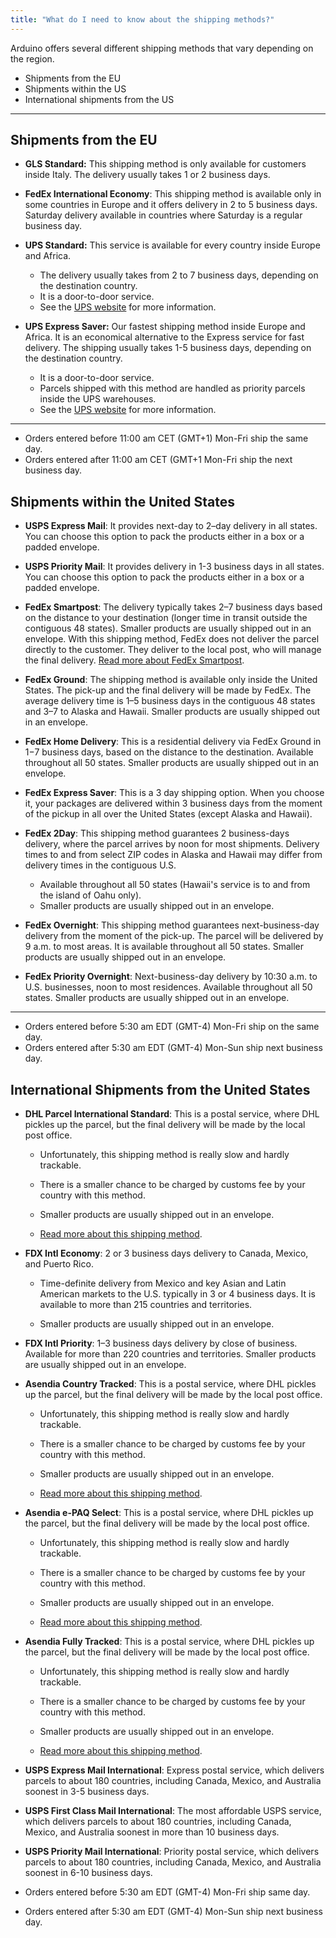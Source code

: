 ```yaml
---
title: "What do I need to know about the shipping methods?"
---
```


Arduino offers several different shipping methods that vary depending on the region.

* Shipments from the EU
* Shipments within the US
* International shipments from the US

---

## Shipments from the EU

* **GLS Standard:** This shipping method is only available for customers inside Italy. The delivery usually takes 1 or 2 business days.

* **FedEx International Economy**: This shipping method is available only in some countries in Europe and it offers delivery in 2 to 5 business days. Saturday delivery available in countries where Saturday is a regular business day.

* **UPS Standard:** This service is available for every country inside Europe and Africa.
  * The delivery usually takes from 2 to 7 business days, depending on the destination country.
  * It is a door-to-door service.
  * See the [UPS website](https://www.ups.com/hu/en/shipping/international/services/standard.page) for more information.

* **UPS Express Saver:** Our fastest shipping method inside Europe and Africa. It is an economical alternative to the Express service for fast delivery. The shipping usually takes 1-5 business days, depending on the destination country.
  * It is a door-to-door service.
  * Parcels shipped with this method are handled as priority parcels inside the UPS warehouses.
  * See the [UPS website](https://www.ups.com/hu/en/shipping/international/services/express-saver.page) for more information.

---

* Orders entered before 11:00 am CET (GMT+1) Mon-Fri ship the same day.
* Orders entered after 11:00 am CET (GMT+1 Mon-Fri ship the next business day.

## Shipments within the United States

* **USPS Express Mail**: It provides next-day to 2–day delivery in all states. You can choose this option to pack the products either in a box or a padded envelope.

* **USPS Priority Mail**: It provides delivery in 1-3 business days in all states. You can choose this option to pack the products either in a box or a padded envelope.

* **FedEx Smartpost**: The delivery typically takes 2–7 business days based on the distance to your destination (longer time in transit outside the contiguous 48 states). Smaller products are usually shipped out in an envelope.
With this shipping method, FedEx does not deliver the parcel directly to the customer. They deliver to the local post, who will manage the final delivery. [Read more about FedEx Smartpost](https://support.arduino.cc/hc/en-us/articles/360018392860-About-FedEx-Smartpost).

* **FedEx Ground**: The shipping method is available only inside the United States. The pick-up and the final delivery will be made by FedEx. The average delivery time is 1–5 business days in the contiguous 48 states and 3–7 to Alaska and Hawaii. Smaller products are usually shipped out in an envelope.

* **FedEx Home Delivery**: This is a residential delivery via FedEx Ground in 1−7 business days, based on the distance to the destination. Available throughout all 50 states. Smaller products are usually shipped out in an envelope.

* **FedEx Express Saver**: This is a 3 day shipping option. When you choose it, your packages are delivered within 3 business days from the moment of the pickup in all over the United States (except Alaska and Hawaii).

* **FedEx 2Day**: This shipping method guarantees 2 business-days delivery, where the parcel arrives by noon for most shipments. Delivery times to and from select ZIP codes in Alaska and Hawaii may differ from delivery times in the contiguous U.S.
  * Available throughout all 50 states (Hawaii's service is to and from the island of Oahu only).
  * Smaller products are usually shipped out in an envelope.

* **FedEx Overnight**: This shipping method guarantees next-business-day delivery from the moment of the pick-up. The parcel will be delivered by 9 a.m. to most areas. It is available throughout all 50 states. Smaller products are usually shipped out in an envelope.

* **FedEx Priority Overnight**: Next-business-day delivery by 10:30 a.m. to U.S. businesses, noon to most residences. Available throughout all 50 states. Smaller products are usually shipped out in an envelope.

---

* Orders entered before 5:30 am EDT (GMT-4) Mon-Fri ship on the same day.
* Orders entered after 5:30 am EDT (GMT-4) Mon-Sun ship next business day.

## International Shipments from the United States

* **DHL Parcel International Standard**: This is a postal service, where DHL pickles up the parcel, but the final delivery will be made by the local post office.

  * Unfortunately, this shipping method is really slow and hardly trackable.

  * There is a smaller chance to be charged by customs fee by your country with this method.

  * Smaller products are usually shipped out in an envelope.

  * [Read more about this shipping method](https://support.arduino.cc/hc/en-us/articles/360016495719).

* **FDX Intl Economy**: 2 or 3 business days delivery to Canada, Mexico, and Puerto Rico.

  * Time-definite delivery from Mexico and key Asian and Latin American markets to the U.S. typically in 3 or 4 business days. It is available to more than 215 countries and territories.

  * Smaller products are usually shipped out in an envelope.

* **FDX Intl Priority**: 1–3 business days delivery by close of business. Available for more than 220 countries and territories. Smaller products are usually shipped out in an envelope.

* **Asendia Country Tracked**: This is a postal service, where DHL pickles up the parcel, but the final delivery will be made by the local post office.

  * Unfortunately, this shipping method is really slow and hardly trackable.

  * There is a smaller chance to be charged by customs fee by your country with this method.

  * Smaller products are usually shipped out in an envelope.

  * [Read more about this shipping method](https://support.arduino.cc/hc/en-us/articles/360016495719).

* **Asendia e-PAQ Select**: This is a postal service, where DHL pickles up the parcel, but the final delivery will be made by the local post office.

  * Unfortunately, this shipping method is really slow and hardly trackable.

  * There is a smaller chance to be charged by customs fee by your country with this method.

  * Smaller products are usually shipped out in an envelope.

  * [Read more about this shipping method](https://support.arduino.cc/hc/en-us/articles/360016495719).

* **Asendia Fully Tracked**: This is a postal service, where DHL pickles up the parcel, but the final delivery will be made by the local post office.

  * Unfortunately, this shipping method is really slow and hardly trackable.

  * There is a smaller chance to be charged by customs fee by your country with this method.

  * Smaller products are usually shipped out in an envelope.

  * [Read more about this shipping method](https://support.arduino.cc/hc/en-us/articles/360016495719).

* **USPS Express Mail International**: Express postal service, which delivers parcels to about 180 countries, including Canada, Mexico, and Australia soonest in 3-5 business days.

* **USPS First Class Mail International**: The most affordable USPS service, which delivers parcels to about 180 countries, including Canada, Mexico, and Australia soonest in more than 10 business days.

* **USPS Priority Mail International**: Priority postal service, which delivers parcels to about 180 countries, including Canada, Mexico, and Australia soonest in 6-10 business days.

* Orders entered before 5:30 am EDT (GMT-4) Mon-Fri ship same day.
* Orders entered after 5:30 am EDT (GMT-4) Mon-Sun ship next business day.
